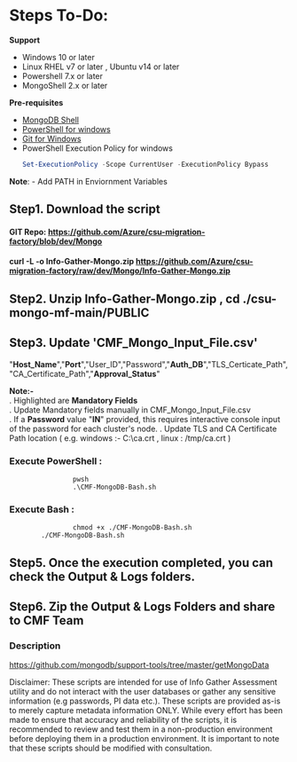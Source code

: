 # Steps To-Do:<br />
**Support**<br />
- Windows 10 or later<br />
- Linux RHEL v7 or later , Ubuntu v14 or later<br />
- Powershell 7.x or later <br />
- MongoShell 2.x or later <br />

 **Pre-requisites**
- [MongoDB Shell](https://www.mongodb.com/try/download/shell)
- [PowerShell for windows](https://learn.microsoft.com/en-us/powershell/scripting/install/installing-powershell-on-windows?view=powershell-7.5)
- [Git for Windows](https://git-scm.com/download/win)
- PowerShell Execution Policy for windows
  ```powershell
  Set-ExecutionPolicy -Scope CurrentUser -ExecutionPolicy Bypass

**Note**: - Add PATH in Enviornment Variables<br />
	
## Step1. Download the script 
#### GIT Repo: https://github.com/Azure/csu-migration-factory/blob/dev/Mongo
#### curl -L -o Info-Gather-Mongo.zip https://github.com/Azure/csu-migration-factory/raw/dev/Mongo/Info-Gather-Mongo.zip
## Step2. Unzip Info-Gather-Mongo.zip , cd ./csu-mongo-mf-main/PUBLIC
## Step3. Update 'CMF_Mongo_Input_File.csv'
"**Host_Name**","**Port**","User_ID","Password","**Auth_DB**","TLS_Certicate_Path","CA_Certificate_Path","**Approval_Status**" <br />

**Note:-**<br />
. Highlighted are **Mandatory Fields**<br />
. Update Mandatory fields manually in CMF_Mongo_Input_File.csv <br />
. If a **Password** value "**IN**" provided, this requires interactive console input of the password for each cluster's node. 
. Update TLS and CA Certificate Path location ( e.g. windows :- C:\ca.crt , linux : /tmp/ca.crt )
<br />

### Execute PowerShell : 
                	pwsh
                	.\CMF-MongoDB-Bash.sh
### Execute Bash : 
                	chmod +x ./CMF-MongoDB-Bash.sh
			./CMF-MongoDB-Bash.sh

## Step5. Once the execution completed, you can check the Output & Logs folders.
## Step6. Zip the Output & Logs Folders and share to CMF Team

### Description
https://github.com/mongodb/support-tools/tree/master/getMongoData 

Disclaimer: These scripts are intended for use of Info Gather Assessment utility and do not interact with the user databases or gather any sensitive information (e.g passwords, PI data etc.). These scripts are provided as-is to merely capture metadata information ONLY. While every effort has been made to ensure that accuracy and reliability of the scripts, it is recommended to review and test them in a non-production environment before deploying them in a production environment. It is important to note that these scripts should be modified with consultation.
